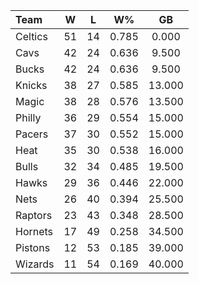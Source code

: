 | Team                             |  W  |  L  |  W%   |   GB   |
|:---------------------------------|:---:|:---:|:-----:|:------:|
| [](/r/bostonceltics) Celtics     | 51  | 14  | 0.785 | 0.000  |
| [](/r/clevelandcavs) Cavs        | 42  | 24  | 0.636 | 9.500  |
| [](/r/mkebucks) Bucks            | 42  | 24  | 0.636 | 9.500  |
| [](/r/nyknicks) Knicks           | 38  | 27  | 0.585 | 13.000 |
| [](/r/orlandomagic) Magic        | 38  | 28  | 0.576 | 13.500 |
| [](/r/sixers) Philly             | 36  | 29  | 0.554 | 15.000 |
| [](/r/pacers) Pacers             | 37  | 30  | 0.552 | 15.000 |
| [](/r/heat) Heat                 | 35  | 30  | 0.538 | 16.000 |
| [](/r/chicagobulls) Bulls        | 32  | 34  | 0.485 | 19.500 |
| [](/r/atlantahawks) Hawks        | 29  | 36  | 0.446 | 22.000 |
| [](/r/gonets) Nets               | 26  | 40  | 0.394 | 25.500 |
| [](/r/torontoraptors) Raptors    | 23  | 43  | 0.348 | 28.500 |
| [](/r/charlottehornets) Hornets  | 17  | 49  | 0.258 | 34.500 |
| [](/r/detroitpistons) Pistons    | 12  | 53  | 0.185 | 39.000 |
| [](/r/washingtonwizards) Wizards | 11  | 54  | 0.169 | 40.000 |